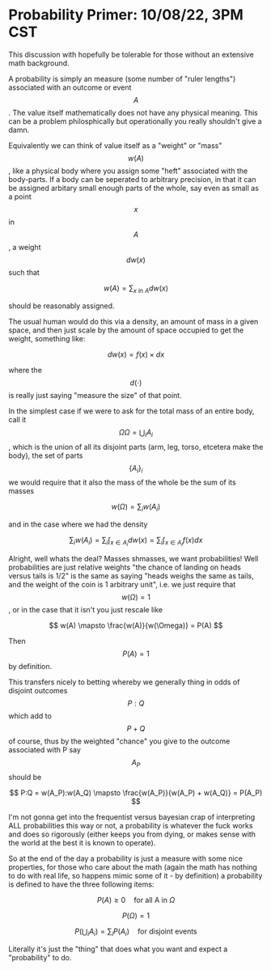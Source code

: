 # Probability Primer: 10/08/22, 3PM CST

This discussion with hopefully be tolerable for those without an extensive math background.

A probability is simply an measure (some number of "ruler lengths") associated with an outcome or event $$A$$ . The value itself mathematically does not have any physical meaning. This can be a problem philosphically but operationally you really shouldn't give a damn.

Equivalently we can think of value itself as a "weight" or "mass" $$w(A)$$ , like a physical body where you assign some "heft" associated with the body-parts. If a body can be seperated to arbitrary precision, in that it can be assigned arbitary small enough parts of the whole, say even as small as a point $$x$$ in $$A$$ , a weight $$dw(x)$$ such that

$$
w(A) = \sum_{x \text{ in } A} dw(x)
$$

should be reasonably assigned.

The usual human would do this via a density, an amount of mass in a given space, and then just scale by the amount of space occupied to get the weight, something like:

$$
dw(x) = f(x) \times dx
$$

where the $$d(\cdot)$$ is really just saying "measure the size" of that point.

In the simplest case if we were to ask for the total mass of an entire body, call it $$\Omega \Omega = \bigcup_i A_i$$, which is the union of all its disjoint parts (arm, leg, torso, etcetera make the body), the set of parts $$\{A_i\}_i$$ we would require that it also the mass of the whole be the sum of its masses 

$$
w(\Omega) = \sum_i w(A_i)
$$

and in the case where we had the density

$$
\sum_i w(A_i) = \sum_i \int_{x \in A_i} dw(x)  = \sum_i \int_{x \in A_i} f(x) dx
$$

Alright, well whats the deal? Masses shmasses, we want probabilities! Well probabilities are just relative weights "the chance of landing on heads versus tails is 1/2" is the same as saying "heads weighs the same as tails, and the weight of the coin is 1 arbitrary unit", i.e. we just require that $$w(\Omega) = 1$$, or in the case that it isn't you just rescale like

$$
w(A) \mapsto \frac{w(A)}{w(\Omega)} = P(A)
$$

Then $$P(A) = 1$$ by definition.

This transfers nicely to betting whereby we generally thing in odds of disjoint outcomes $$P:Q$$ which add to $$P+Q$$ of course, thus by the weighted "chance" you give to the outcome associated with P say $$A_P$$ should be 

$$
P:Q = w(A_P):w(A_Q) \mapsto \frac{w(A_P)}{w(A_P) + w(A_Q)} = P(A_P)
$$

I'm not gonna get into the frequentist versus bayesian crap of interpreting ALL probabilities this way or not, a probability is whatever the fuck works and does so rigorously (either keeps you from dying, or makes sense with the world at the best it is known to operate). 

So at the end of the day a probability is just a measure with some nice properties, for those who care about the math (again the math has nothing to do with real life, so happens mimic some of it - by definition) a probability is defined to have the three following items:

$$
P(A) \geq 0 \quad \text{for all A in} \ \Omega
$$

$$
P(\Omega) = 1
$$

$$
P(\bigcup_i A_i) = \sum_i P(A_i) \quad \text{for disjoint events}
$$

Literally it's just the "thing" that does what you want and expect a "probability" to do. 
